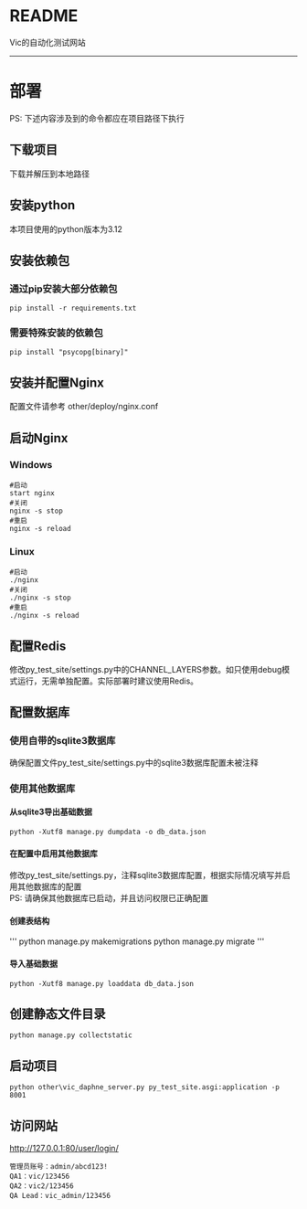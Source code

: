 README
===========================

Vic的自动化测试网站
****

# 部署
PS: 下述内容涉及到的命令都应在项目路径下执行

## 下载项目
下载并解压到本地路径

## 安装python
本项目使用的python版本为3.12

## 安装依赖包

### 通过pip安装大部分依赖包
```
pip install -r requirements.txt
```

### 需要特殊安装的依赖包
```
pip install "psycopg[binary]"
```

## 安装并配置Nginx
配置文件请参考 other/deploy/nginx.conf

## 启动Nginx
### Windows
```
#启动
start nginx
#关闭
nginx -s stop
#重启
nginx -s reload
```
### Linux
```
#启动
./nginx
#关闭
./nginx -s stop
#重启
./nginx -s reload
```
## 配置Redis
修改py_test_site/settings.py中的CHANNEL_LAYERS参数。如只使用debug模式运行，无需单独配置。实际部署时建议使用Redis。

## 配置数据库
### 使用自带的sqlite3数据库
确保配置文件py_test_site/settings.py中的sqlite3数据库配置未被注释

### 使用其他数据库
#### 从sqlite3导出基础数据
```
python -Xutf8 manage.py dumpdata -o db_data.json
```
#### 在配置中启用其他数据库
修改py_test_site/settings.py，注释sqlite3数据库配置，根据实际情况填写并启用其他数据库的配置  
PS: 请确保其他数据库已启动，并且访问权限已正确配置

#### 创建表结构
'''
python manage.py makemigrations
python manage.py migrate
'''

#### 导入基础数据
```
python -Xutf8 manage.py loaddata db_data.json
```
## 创建静态文件目录
```
python manage.py collectstatic
```
## 启动项目
```
python other\vic_daphne_server.py py_test_site.asgi:application -p 8001
```

## 访问网站
http://127.0.0.1:80/user/login/  
```
管理员账号：admin/abcd123!
QA1：vic/123456
QA2：vic2/123456
QA Lead：vic_admin/123456
```